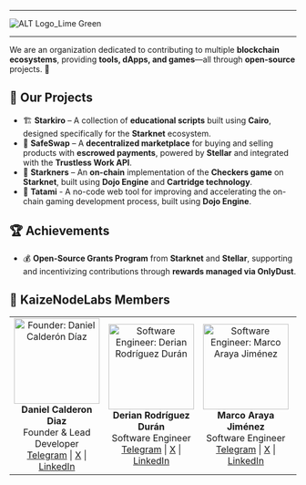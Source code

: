 
---

![ALT Logo_Lime Green](https://github.com/user-attachments/assets/e757c723-4342-4d87-8701-a4eb293bbeb5)

---

We are an organization dedicated to contributing to multiple **blockchain ecosystems**, providing **tools, dApps, and games**—all through **open-source** projects. 🚀  

## 🔨 Our Projects  

- 🏗️ **Starkiro** – A collection of **educational scripts** built using **Cairo**, designed specifically for the **Starknet** ecosystem.  
- 🔄 **SafeSwap** – A **decentralized marketplace** for buying and selling products with **escrowed payments**, powered by **Stellar** and integrated with the **Trustless Work API**.  
- 🎲 **Starkners** – An **on-chain** implementation of the **Checkers game** on **Starknet**, built using **Dojo Engine** and **Cartridge technology**.  
- 🥋 **Tatami** - A no-code web tool for improving and accelerating the on-chain gaming development process, built using **Dojo Engine**.

## 🏆 Achievements  

- 💰 **Open-Source Grants Program** from **Starknet** and **Stellar**, supporting and incentivizing contributions through **rewards managed via OnlyDust**.  


## 👤 KaizeNodeLabs Members
<table align="center"> <tr> <td align="center"> <img src="https://github.com/user-attachments/assets/c9f33cbc-0995-496e-a171-3a4aefae5f76" width="150px;" alt="Founder: Daniel Calderón Díaz"/> <br /> <strong>Daniel Calderon Diaz</strong> <br /> Founder & Lead Developer <br /> <a href="https://t.me/danielcdz" target="_blank">Telegram</a> | <a href="https://twitter.com/danielcdz" target="_blank">X</a> | <a href="https://www.linkedin.com/in/daniel-calderon-diaz-50928022b" target="_blank">LinkedIn</a> </td>
  
<td align="center"> <img src="https://github.com/user-attachments/assets/f788df72-849b-4029-ad5c-14e65b43589f" width="150px;" alt="Software Engineer: Derian Rodríguez Durán"/> <br /> <strong>Derian Rodríguez Durán</strong> <br /> Software Engineer <br /> <a href="https://t.me/deriandev" target="_blank">Telegram</a> | <a href="https://x.com/deriandev" target="_blank">X</a> | <a href="https://www.linkedin.com/in/derian-rodriguez22/" target="_blank">LinkedIn</a> </td>

<td align="center"> <img src="https://github.com/user-attachments/assets/41b7f834-a533-48fd-b8a9-cbc9875d2c86" width="150px;" alt="Software Engineer: Marco Araya Jiménez"/> <br /> <strong>Marco Araya Jiménez</strong> <br /> Software Engineer <br /> <a href="https://t.me/coxmar23" target="_blank">Telegram</a> | <a href="https://x.com/coxmar_devCR" target="_blank">X</a> | <a href="https://www.linkedin.com/in/marcoarayajimenez/" target="_blank">LinkedIn</a> </td>

<td align="center"> <img src="https://github.com/user-attachments/assets/c487caad-5394-4e49-9a8c-ae3e9a25d892" width="150px;" alt="Software Engineer: Diego Duarte Fernández"/> <br /> <strong>Diego Duarte Fernández</strong> <br /> Software Engineer <br /> <a href="https://t.me/diegotech1499" target="_blank">Telegram</a> | <a href="https://x.com/gioDiego14" target="_blank">X</a> | <a href="https://www.linkedin.com/in/diego-duarte-fern%C3%A1ndez-165445180/" target="_blank">LinkedIn</a> </td>
</tr></table>

